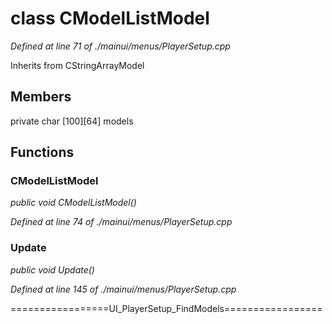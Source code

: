 # class CModelListModel

*Defined at line 71 of ./mainui/menus/PlayerSetup.cpp*

Inherits from CStringArrayModel



## Members

private char [100][64] models



## Functions

### CModelListModel

*public void CModelListModel()*

*Defined at line 74 of ./mainui/menus/PlayerSetup.cpp*

### Update

*public void Update()*

*Defined at line 145 of ./mainui/menus/PlayerSetup.cpp*

=================UI_PlayerSetup_FindModels=================



